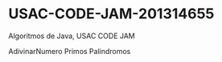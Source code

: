 USAC-CODE-JAM-201314655
=======================

Algoritmos de Java, USAC CODE JAM

AdivinarNumero
Primos
Palindromos
